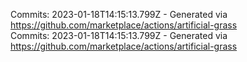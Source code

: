 Commits: 2023-01-18T14:15:13.799Z - Generated via https://github.com/marketplace/actions/artificial-grass
<br>
Commits: 2023-01-18T14:15:13.799Z - Generated via https://github.com/marketplace/actions/artificial-grass
<br>
